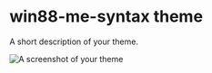 # win88-me-syntax theme

A short description of your theme.

![A screenshot of your theme](https://github.com/nickhyndman92/win88-me-syntax.git)

